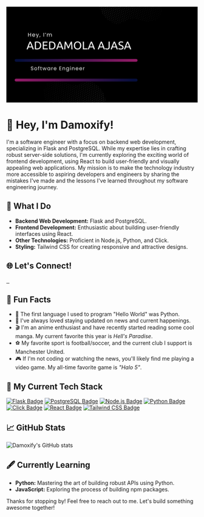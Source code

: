 ![Damoxify Github Banner](img/Github-ReadMe-Banner-Thin.png)

# 👋 Hey, I'm Damoxify!

I'm a software engineer with a focus on backend web development, specializing in Flask and PostgreSQL. While my expertise lies in crafting robust server-side solutions, I'm currently exploring the exciting world of frontend development, using React to build user-friendly and visually appealing web applications. My mission is to make the technology industry more accessible to aspiring developers and engineers by sharing the mistakes I've made and the lessons I've learned throughout my software engineering journey.


## 🚀 What I Do

- **Backend Web Development:** Flask and PostgreSQL.
- **Frontend Development:** Enthusiastic about building user-friendly interfaces using React.
- **Other Technologies:** Proficient in Node.js, Python, and Click.
- **Styling:** Tailwind CSS for creating responsive and attractive designs.

## 🌐 Let's Connect!

<a href="https://www.linkedin.com/in/yourusername/">
  <img src="https://img.shields.io/badge/LinkedIn-0077B5?style=for-the-badge&logo=linkedin&logoColor=white" alt="" />
</a>
<a href="https://twitter.com/yourusername">
  <img src="https://img.shields.io/badge/Twitter-1DA1F2?style=for-the-badge&logo=twitter&logoColor=white" alt="" />
</a>
<a href="https://mailto:azeemajasa@gmail.com">
  <img src="https://img.shields.io/badge/Gmail-D14836?style=for-the-badge&logo=gmail&logoColor=white" alt="" />
</a>




## 🎉 Fun Facts

- 🐍 The first language I used to program "Hello World" was Python.
- 📰 I've always loved staying updated on news and current happenings.
- 🎬 I'm an anime enthusiast and have recently started reading some cool manga. My current favorite this year is *Hell's Paradise*.
- ⚽ My favorite sport is football/soccer, and the current club I support is Manchester United.
- 🎮 If I'm not coding or watching the news, you'll likely find me playing a video game. My all-time favorite game is *"Halo 5"*.



## 🔨 My Current Tech Stack

[![Flask Badge](https://img.shields.io/badge/Flask-000000?style=for-the-badge&logo=flask&logoColor=white)](https://flask.palletsprojects.com/)
[![PostgreSQL Badge](https://img.shields.io/badge/PostgreSQL-336791?style=for-the-badge&logo=postgresql&logoColor=white)](https://www.postgresql.org/)
[![Node.js Badge](https://img.shields.io/badge/Node.js-339933?style=for-the-badge&logo=node.js&logoColor=white)](https://nodejs.org/)
[![Python Badge](https://img.shields.io/badge/Python-3776AB?style=for-the-badge&logo=python&logoColor=white)](https://www.python.org/)
[![Click Badge](https://img.shields.io/badge/Click-000000?style=for-the-badge&logo=click&logoColor=white)](https://click.palletsprojects.com/)
[![React Badge](https://img.shields.io/badge/React-20232A?style=for-the-badge&logo=react&logoColor=61DAFB)](https://reactjs.org/)
[![Tailwind CSS Badge](https://img.shields.io/badge/Tailwind_CSS-38B2AC?style=for-the-badge&logo=tailwind-css&logoColor=white)](https://tailwindcss.com/)




## 📈 GitHub Stats

![Damoxify's GitHub stats](https://github-readme-stats.vercel.app/api?username=Damoxify&show_icons=true&theme=dark)



## 🖋️ Currently Learning

- **Python:** Mastering the art of building robust APIs using Python.
- **JavaScript:**  Exploring the process of building npm packages.


Thanks for stopping by! Feel free to reach out to me. Let's build something awesome together!
